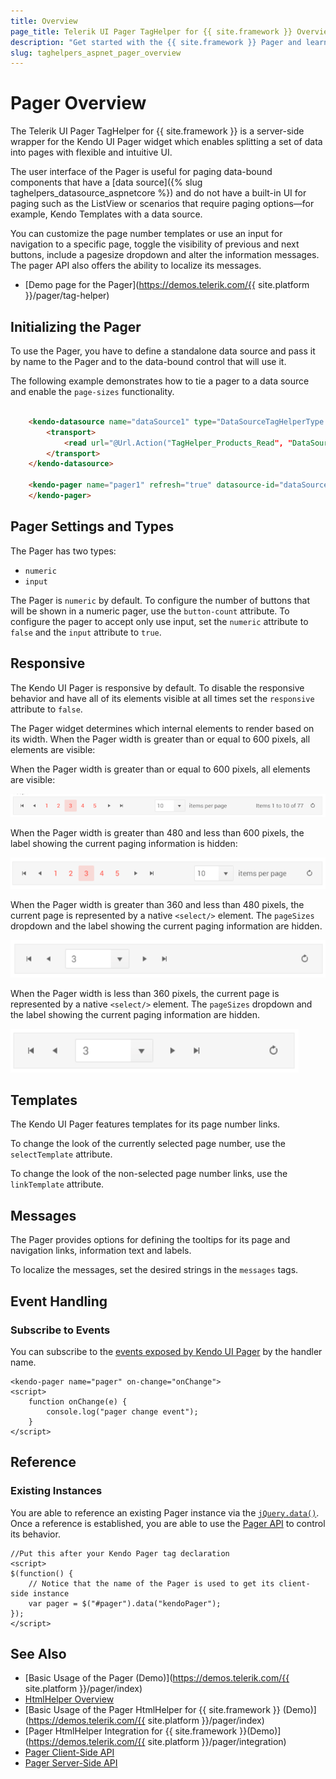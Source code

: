 ```yaml
---
title: Overview
page_title: Telerik UI Pager TagHelper for {{ site.framework }} Overview 
description: "Get started with the {{ site.framework }} Pager and learn about its features and how to initialize the component."
slug: taghelpers_aspnet_pager_overview
---
```


# Pager Overview

The Telerik UI Pager TagHelper for {{ site.framework }} is a server-side wrapper for the Kendo UI Pager widget which enables splitting a set of data into pages with flexible and intuitive UI.

The user interface of the Pager is useful for paging data-bound components that have a [data source]({% slug taghelpers_datasource_aspnetcore %}) and do not have a built-in UI for paging such as the ListView or scenarios that require  paging options&mdash;for example, Kendo Templates with a data source.

You can customize the page number templates or use an input for navigation to a specific page, toggle the visibility of previous and next buttons, include a pagesize dropdown and alter the information messages. The pager API also offers the ability to localize its messages.


* [Demo page for the Pager](https://demos.telerik.com/{{ site.platform }}/pager/tag-helper) 

## Initializing the Pager

To use the Pager, you have to define a standalone data source and pass it by name to the Pager and to the data-bound control that will use it.

The following example demonstrates how to tie a pager to a data source and enable the `page-sizes` functionality.


```html

    <kendo-datasource name="dataSource1" type="DataSourceTagHelperType.Ajax" server-operation="false">
        <transport>
            <read url="@Url.Action("TagHelper_Products_Read", "DataSource")" />
        </transport>
    </kendo-datasource>

    <kendo-pager name="pager1" refresh="true" datasource-id="dataSource1" page-sizes="true">
    </kendo-pager>
```

## Pager Settings and Types

The Pager has two types:

- `numeric`
- `input`

The Pager is `numeric` by default. To configure the number of buttons that will be shown in a numeric pager, use the `button-count` attribute. To configure the pager to accept only use input, set the `numeric` attribute to `false` and the `input` attribute to `true`.

## Responsive

The Kendo UI Pager is responsive by default. To disable the responsive behavior and have all of its elements visible at all times set the `responsive` attribute to `false`. 

The Pager widget determines which internal elements to render based on its width. When the Pager width is greater than or equal to 600 pixels, all elements are visible:

When the Pager width is greater than or equal to 600 pixels, all elements are visible:

![A Pager widget at over 600px resolution](../../../images/pager-responsive/over600.png)

When the Pager width is greater than 480 and less than 600 pixels, the label showing the current paging information is hidden:

![A Pager widget between 480 and 600px resolution](../../../images/pager-responsive/480_600.png)

When the Pager width is greater than 360 and less than 480 pixels, the current page is represented by a native `<select/>` element. The `pageSizes` dropdown and the label showing the current paging information are hidden.

![A Pager widget between 360 and 480px resolution](../../../images/pager-responsive/360_480.png)

When the Pager width is less than 360 pixels, the current page is represented by a native `<select/>` element. The `pageSizes` dropdown and the label showing the current paging information are hidden.

![A Pager widget under 360 pixels](../../../images/pager-responsive/under360.png)

## Templates

The Kendo UI Pager features templates for its page number links.

To change the look of the currently selected page number, use the `selectTemplate` attribute.

To change the look of the non-selected page number links, use the `linkTemplate` attribute.

## Messages

The Pager provides options for defining the tooltips for its page and navigation links, information text and labels.

To localize the messages, set the desired strings in the `messages` tags.

## Event Handling

### Subscribe to Events

You can subscribe to the [events exposed by Kendo UI Pager](/api/javascript/ui/pager#events) by the handler name.


    <kendo-pager name="pager" on-change="onChange">
    <script>
        function onChange(e) {
            console.log("pager change event");
        }
    </script>

## Reference

### Existing Instances

You are able to reference an existing Pager instance via the [`jQuery.data()`](https://api.jquery.com/jQuery.data/). Once a reference is established, you are able to use the [Pager API](https://docs.telerik.com/kendo-ui/api/javascript/ui/pager#methods) to control its behavior.

    //Put this after your Kendo Pager tag declaration
    <script>
    $(function() {
        // Notice that the name of the Pager is used to get its client-side instance
        var pager = $("#pager").data("kendoPager");
    });
    </script>


## See Also

* [Basic Usage of the Pager (Demo)](https://demos.telerik.com/{{ site.platform }}/pager/index)
* [HtmlHelper Overview](htmlhelpers_pager_aspnet_overview)
* [Basic Usage of the Pager HtmlHelper for {{ site.framework }} (Demo)](https://demos.telerik.com/{{ site.platform }}/pager/index)
* [Pager HtmlHelper Integration for {{ site.framework }}(Demo)](https://demos.telerik.com/{{ site.platform }}/pager/integration)
* [Pager Client-Side API](https://docs.telerik.com/kendo-ui/api/javascript/ui/pager)
* [Pager Server-Side API](/api/pager)
